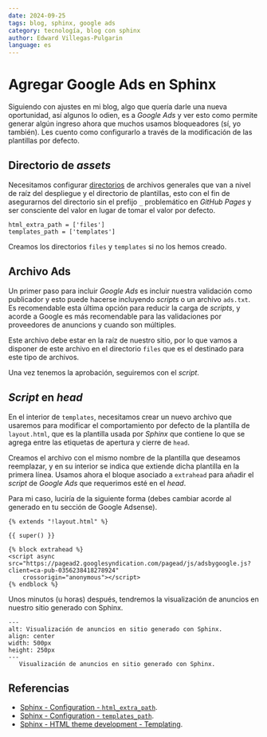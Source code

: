 ```yaml
---
date: 2024-09-25
tags: blog, sphinx, google ads
category: tecnología, blog con sphinx
author: Edward Villegas-Pulgarin
language: es
---
```


# Agregar Google Ads en Sphinx

Siguiendo con ajustes en mi blog, algo que quería darle una nueva oportunidad,
así algunos lo odien, es a _Google Ads_ y ver esto como permite generar algún
ingreso ahora que muchos usamos bloqueadores (sí, yo también). Les cuento como
configurarlo a través de la modificación de las plantillas por defecto.

## Directorio de _assets_

Necesitamos configurar [directorios](#sphinx-dir-setup) de archivos generales
que van a nivel de raíz del despliegue y el directorio de plantillas, esto con
el fin de asegurarnos del directorio sin el prefijo `_` problemático en _GitHub
Pages_ y ser consciente del valor en lugar de tomar el valor por defecto.

```{code} python
html_extra_path = ['files']
templates_path = ['templates']
```

Creamos los directorios `files` y `templates` si no los hemos creado.

## Archivo Ads

Un primer paso para incluir _Google Ads_ es incluir nuestra validación como
publicador y esto puede hacerse incluyendo _scripts_ o un archivo `ads.txt`. Es
recomendable esta última opción para reducir la carga de _scripts_, y acorde a
Google es más recomendable para las validaciones por proveedores de anuncions y
cuando son múltiples.

Este archivo debe estar en la raíz de nuestro sitio, por lo que vamos a disponer
de este archivo en el directorio `files` que es el destinado para este tipo de
archivos.

Una vez tenemos la aprobación, seguiremos con el _script_.

## _Script_ en _head_

En el interior de `templates`, necesitamos crear un nuevo archivo que usaremos
para modificar el comportamiento por defecto de la plantilla de `layout.html`,
que es la plantilla usada por _Sphinx_ que contiene lo que se agrega entre las
etiquetas de apertura y cierre de `head`.

Creamos el archivo con el mismo nombre de la plantilla que deseamos reemplazar,
y en su interior se indica que extiende dicha plantilla en la primera línea.
Usamos ahora el bloque asociado a `extrahead` para añadir el _script_ de _Google
Ads_ que requerimos esté en el _head_.

Para mi caso, luciría de la siguiente forma (debes cambiar acorde al generado en
tu sección de Google Adsense).

```{code} html
{% extends "!layout.html" %}

{{ super() }}

{% block extrahead %}
<script async src="https://pagead2.googlesyndication.com/pagead/js/adsbygoogle.js?client=ca-pub-0356238418278924"
    crossorigin="anonymous"></script>
{% endblock %}
```

Unos minutos (u horas) después, tendremos la visualización de anuncios en
nuestro sitio generado con Sphinx.

```{figure} /images/agregar-google-ads-en-sphinx/ads-en-sphinx.png
---
alt: Visualización de anuncios en sitio generado con Sphinx.
align: center
width: 500px
height: 250px
---
   Visualización de anuncios en sitio generado con Sphinx.
```

## Referencias

- [Sphinx - Configuration - `html_extra_path`](https://www.sphinx-doc.org/en/master/usage/configuration.html#confval-html_extra_path).
- [Sphinx - Configuration - `templates_path`](https://www.sphinx-doc.org/en/master/usage/configuration.html#confval-templates_path).
- [Sphinx - HTML theme development - Templating](https://www.sphinx-doc.org/en/master/development/html_themes/templating.html).
